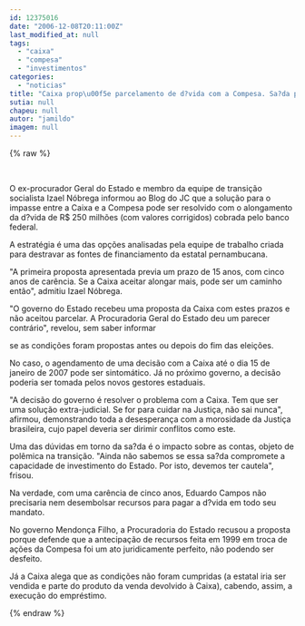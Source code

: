 ```yaml
---
id: 12375016
date: "2006-12-08T20:11:00Z"
last_modified_at: null
tags:
  - "caixa"
  - "compesa"
  - "investimentos"
categories:
  - "noticias"
title: "Caixa prop\u00f5e parcelamento de d?vida com a Compesa. Sa?da pode destravar novos investimentos"
sutia: null
chapeu: null
autor: "jamildo"
imagem: null
---
```

{% raw %}
<p>&nbsp;</p>
<p>O ex-procurador Geral do Estado e membro da equipe de transi&ccedil;&atilde;o socialista Izael N&oacute;brega informou ao Blog do JC que a solu&ccedil;&atilde;o para o impasse entre a Caixa e a Compesa pode ser resolvido com o alongamento da d?vida de R$ 250 milh&otilde;es (com valores corrigidos) cobrada pelo banco federal.</p>
<p>A estrat&eacute;gia &eacute; uma das op&ccedil;&otilde;es analisadas pela equipe de trabalho criada para destravar as fontes de financiamento da estatal pernambucana.</p>
<p>"A primeira proposta apresentada previa um prazo de 15 anos, com cinco anos de car&ecirc;ncia. Se a Caixa aceitar alongar mais, pode ser um caminho ent&atilde;o", admitiu Izael N&oacute;brega.</p>
<p>"O governo do Estado recebeu uma proposta da Caixa com estes prazos e n&atilde;o aceitou parcelar. A Procuradoria Geral do Estado deu um parecer contr&aacute;rio", revelou, sem saber informar</p>
<p>se as condi&ccedil;&otilde;es foram propostas antes ou depois do fim das elei&ccedil;&otilde;es.</p>
<p>No caso, o agendamento de uma decis&atilde;o com a Caixa at&eacute; o dia 15 de janeiro de 2007 pode ser sintom&aacute;tico. J&aacute; no pr&oacute;ximo governo, a decis&atilde;o poderia ser tomada pelos novos gestores estaduais.</p>
<p>"A decis&atilde;o do governo &eacute; resolver o problema com a Caixa. Tem que ser uma solu&ccedil;&atilde;o extra-judicial. Se for para cuidar na Justi&ccedil;a, n&atilde;o sai nunca", afirmou, demonstrando toda a desesperan&ccedil;a com a morosidade da Justi&ccedil;a brasileira, cujo papel deveria ser dirimir conflitos como este.</p>
<p>Uma das d&uacute;vidas em torno da sa?da &eacute; o impacto sobre as contas, objeto de pol&ecirc;mica na transi&ccedil;&atilde;o. "Ainda n&atilde;o sabemos se essa sa?da compromete a capacidade de investimento do Estado. Por isto, devemos ter cautela", frisou.</p>
<p>Na verdade, com uma car&ecirc;ncia de cinco anos, Eduardo Campos n&atilde;o precisaria nem desembolsar recursos para pagar a d?vida em todo seu mandato.</p>
<p>No governo Mendon&ccedil;a Filho, a Procuradoria do Estado recusou a proposta porque defende que a antecipa&ccedil;&atilde;o de recursos feita em 1999 em troca de a&ccedil;&otilde;es da Compesa foi um ato juridicamente perfeito, n&atilde;o podendo ser desfeito.</p>
<p>J&aacute; a Caixa alega que as condi&ccedil;&otilde;es n&atilde;o foram cumpridas (a estatal iria ser vendida e parte do produto da venda devolvido &agrave; Caixa), cabendo, assim, a execu&ccedil;&atilde;o do empr&eacute;stimo.</p>
{% endraw %}